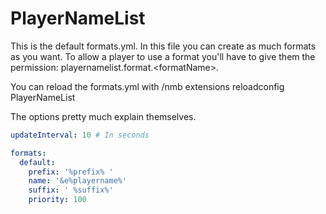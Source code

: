 # PlayerNameList

This is the default formats.yml. In this file you can create as much formats as you want. To allow a player to use a format you'll have to give them the permission: playernamelist.format.&lt;formatName&gt;.

You can reload the formats.yml with /nmb extensions reloadconfig PlayerNameList

The options pretty much explain themselves.

```yaml
updateInterval: 10 # In seconds

formats:
  default:
    prefix: '%prefix% '
    name: '&e%playername%'
    suffix: ' %suffix%'
    priority: 100
```

